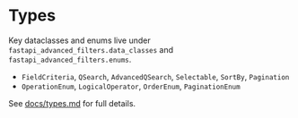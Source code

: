 # Types

Key dataclasses and enums live under `fastapi_advanced_filters.data_classes` and `fastapi_advanced_filters.enums`.

- `FieldCriteria`, `QSearch`, `AdvancedQSearch`, `Selectable`, `SortBy`, `Pagination`
- `OperationEnum`, `LogicalOperator`, `OrderEnum`, `PaginationEnum`

See [docs/types.md](../docs/types.md) for full details.
